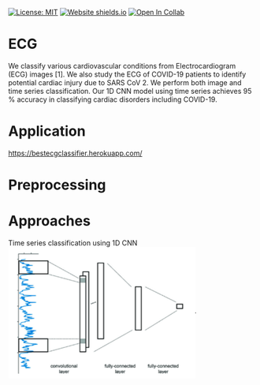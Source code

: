 [![License: MIT](https://img.shields.io/badge/License-MIT-yellow.svg)](https://opensource.org/licenses/MIT)
[![Website shields.io](https://img.shields.io/website-up-down-green-red/http/shields.io.svg)](http://bestecgclassifier.herokuapp.com)
[![Open In Collab](https://colab.research.google.com/assets/colab-badge.svg)](https://colab.research.google.com/github/hardikroutray/ECG/blob/main/CNN2D_ECG.ipynb)

# ECG

We classify various cardiovascular conditions from Electrocardiogram (ECG) images [1]. We also study the ECG of COVID-19 patients to identify potential cardiac injury due to SARS CoV 2. We perform both image and time series classification. Our 1D CNN model using time series achieves 95 % accuracy in classifying cardiac disorders including COVID-19.


# Application
https://bestecgclassifier.herokuapp.com/


# Preprocessing

# Approaches

Time series classification using 1D CNN <br>
![alt text](https://github.com/hardikroutray/ECG/blob/main/app/images/1d_CNN_vis.png)



